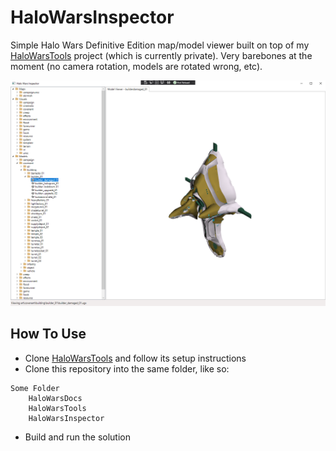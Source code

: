 # HaloWarsInspector

Simple Halo Wars Definitive Edition map/model viewer built on top of my [HaloWarsTools](https://github.com/srogee/HaloWarsTools) project (which is currently private). Very barebones at the moment (no camera rotation, models are rotated wrong, etc).

![Preview](https://raw.githubusercontent.com/srogee/HaloWarsInspector/main/preview.png)

## How To Use
* Clone [HaloWarsTools](https://github.com/srogee/HaloWarsTools) and follow its setup instructions
* Clone this repository into the same folder, like so:
```
Some Folder
    HaloWarsDocs
    HaloWarsTools
    HaloWarsInspector
```
* Build and run the solution
